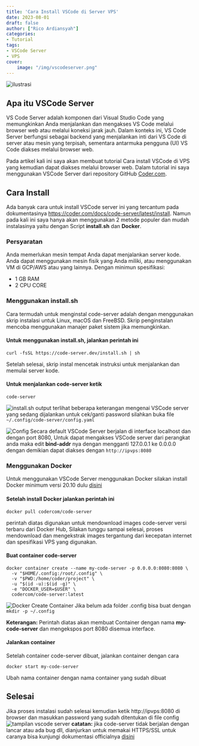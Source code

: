 ```yaml
---
title: 'Cara Install VSCode di Server VPS'
date: 2023-08-01
draft: false
author: ["Rico Ardiansyah"]
categories:
- Tutorial
tags:
- VSCode Server
- VPS
cover:
    image: "/img/vscodeserver.png"
---
```

![ilustrasi](/img/vscodeserver.png)
## Apa itu VSCode Server
VS Code Server adalah komponen dari Visual Studio Code yang memungkinkan Anda menjalankan dan mengakses VS Code melalui browser web atau melalui koneksi jarak jauh. Dalam konteks ini, VS Code Server berfungsi sebagai backend yang menjalankan inti dari VS Code di server atau mesin yang terpisah, sementara antarmuka pengguna (UI) VS Code diakses melalui browser web.

Pada artikel kali ini saya akan membuat tutorial Cara install VSCode di VPS yang kemudian dapat diakses melalui browser web. Dalam tutorial ini saya menggunakan VSCode Server dari repository GitHub [Coder.com](https://github.com/coder/code-server).

## Cara Install
Ada banyak cara untuk install VSCode server ini yang tercantum pada dokumentasinya https://coder.com/docs/code-server/latest/install. Namun pada kali ini saya hanya akan menggunakan 2 metode populer dan mudah instalasinya yaitu dengan Script **install.sh** dan **Docker**. 

### Persyaratan
Anda memerlukan mesin tempat Anda dapat menjalankan server kode. Anda dapat menggunakan mesin fisik yang Anda miliki, atau menggunakan VM di GCP/AWS atau yang lainnya. Dengan minimun spesifikasi:

- 1 GB RAM
- 2 CPU CORE

### Menggunakan install.sh
Cara termudah untuk menginstal code-server adalah dengan menggunakan skrip instalasi untuk Linux, macOS dan FreeBSD. Skrip penginstalan mencoba menggunakan manajer paket sistem jika memungkinkan.

#### Untuk menggunakan install.sh, jalankan perintah ini
```
curl -fsSL https://code-server.dev/install.sh | sh
```
Setelah selesai, skrip instal mencetak instruksi untuk menjalankan dan memulai server kode.

#### Untuk menjalankan code-server ketik
```
code-server
```
![install.sh output](/img/installshoutput.png)
terlihat beberapa keterangan mengenai VSCode server yang sedang dijalankan untuk cek/ganti password silahkan buka file ``~/.config/code-server/config.yaml``

![Config](/img/configvscode.png)
Secara default VSCode Server berjalan di interface localhost dan dengan port 8080, Untuk dapat mengakses VSCode server dari perangkat anda maka edit **bind-addr** nya dengan mengganti 127.0.0.1 ke 0.0.0.0 dengan demikian dapat diakses dengan ``http://ipvps:8080`` 

### Menggunakan Docker
Untuk menggunakan VSCode Server menggunakan Docker silakan install Docker minimum versi 20.10 dulu [disini](https://muhammadri.co/posts/install-docker-linux-windows-macos/)

#### Setelah install Docker jalankan perintah ini 
```
docker pull codercom/code-server
```
perintah diatas digunakan untuk mendownload images code-server versi terbaru dari Docker Hub, Silakan tunggu sampai selesai, proses mendownload dan mengekstrak images tergantung dari kecepatan internet dan spesifikasi VPS yang digunakan.
#### Buat container code-server
```
docker container create --name my-code-server -p 0.0.0.0:8080:8080 \
  -v "$HOME/.config:/root/.config" \
  -v "$PWD:/home/coder/project" \
  -u "$(id -u):$(id -g)" \
  -e "DOCKER_USER=$USER" \
  codercom/code-server:latest
```
![Docker Create Container](/img/dockercreatecontainer.png)
Jika belum ada folder .config bisa buat dengan ```mkdir -p ~/.config``` 

**Keterangan:**
Perintah diatas akan membuat Container dengan nama **my-code-server** dan mengekspos port 8080 disemua interface.
#### Jalankan container
Setelah container code-server dibuat, jalankan container dengan cara
```
docker start my-code-server
```
Ubah nama container dengan nama container yang sudah dibuat


## Selesai
Jika proses instalasi sudah selesai kemudian ketik http://ipvps:8080 di browser dan masukkan password yang sudah ditentukan di file config
![tampilan vscode server](/img/tampilan.jpeg)
**catatan:** jika code-server tidak berjalan dengan lancar atau ada bug dll, dianjurkan untuk memakai HTTPS/SSL untuk caranya bisa kunjungi dokumentasi officialnya [disini](https://coder.com/docs/code-server/latest/guide#using-lets-encrypt-with-nginx)
